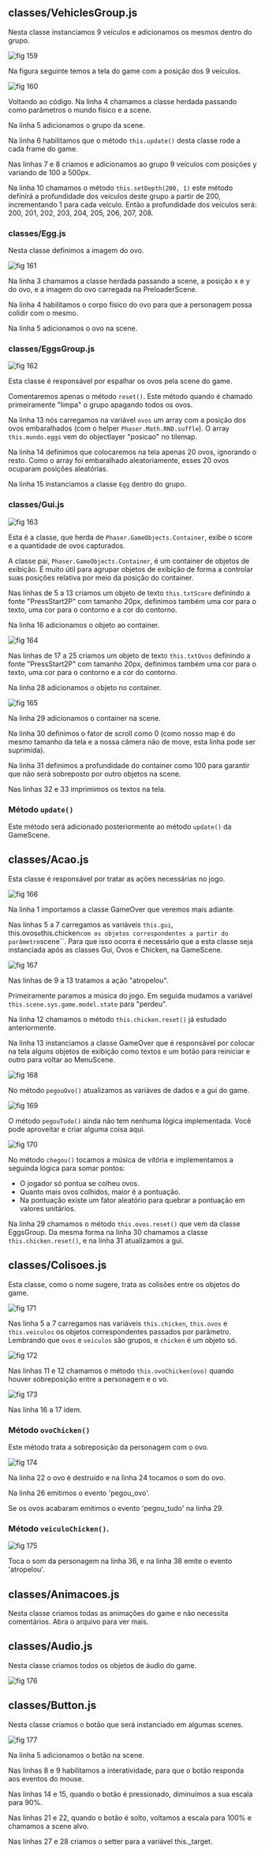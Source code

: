 ## classes/VehiclesGroup.js

Nesta classe instanciamos 9 veículos e adicionamos os mesmos dentro do grupo.

![fig 159](resources/img/fig159.png)

Na figura seguinte temos a tela do game com a posição dos 9 veículos.

![fig 160](resources/img/fig160.png)

Voltando ao código. Na linha 4 chamamos a classe herdada passando como parâmetros o mundo físico e a scene.

Na linha 5 adicionamos o grupo da scene.

Na linha 6 habilitamos que o método ``this.update()`` desta classe rode a cada frame do game.

Nas linhas 7 e 8 criamos e adicionamos ao grupo 9 veículos com posições y variando de 100 a 500px.

Na linha 10 chamamos o método ``this.setDepth(200, 1)`` este método definirá a profundidade dos veículos deste grupo a partir de 200, incrementando 1 para cada veículo. Então a profundidade dos veículos será: 200, 201, 202, 203, 204, 205, 206, 207, 208.

### classes/Egg.js

Nesta classe definimos a imagem do ovo.

![fig 161](resources/img/fig161.png)

Na linha 3 chamamos a classe herdada passando a scene, a posição x e y do ovo, e a imagem do ovo carregada na PreloaderScene.

Na linha 4 habilitamos o corpo físico do ovo para que a personagem possa colidir com o mesmo.

Na linha 5 adicionamos o ovo na scene.

### classes/EggsGroup.js

![fig 162](resources/img/fig162.png)

Esta classe é responsável por espalhar os ovos pela scene do game.

Comentaremos apenas o método ``reset()``. Este método quando é chamado primeiramente "limpa" o grupo apagando todos os ovos.

Na linha 13 nós carregamos na variável ``ovos`` um array com a posição dos ovos embaralhados (com o helper ``Phaser.Math.RND.suffle``). O array ``this.mundo.eggs`` vem do objectlayer "posicao" no tilemap.

Na linha 14 definimos que colocaremos na tela apenas 20 ovos, ignorando o resto. Como o array foi embaralhado aleatoriamente, esses 20 ovos ocuparam posições aleatórias.

Na linha 15 instanciamos a classe ``Egg`` dentro do grupo.

### classes/Gui.js

![fig 163](resources/img/fig163.png)

Esta é a classe, que herda de ``Phaser.GameObjects.Container``, exibe o score e a quantidade de ovos capturados.

A classe pai, ``Phaser.GameObjects.Container``, é um container de objetos de exibição. É muito útil para agrupar objetos de exibição de forma a controlar suas posições relativa por meio da posição do container.

Nas linhas de 5 a 13 criamos um objeto de texto ``this.txtScore`` definindo a fonte "PressStart2P" com tamanho 20px, definimos também uma cor para o texto, uma cor para o contorno e a cor do contorno.

Na linha 16 adicionamos o objeto ao container.

![fig 164](resources/img/fig164.png)

 Nas linhas de 17 a 25 criamos um objeto de texto ``this.txtOvos`` definindo a fonte "PressStart2P" com tamanho 20px, definimos também uma cor para o texto, uma cor para o contorno e a cor do contorno.

 Na linha 28 adicionamos o objeto no container.

 ![fig 165](resources/img/fig165.png)

 Na linha 29 adicionamos o container na scene.

 Na linha 30 definimos o fator de scroll como 0 (como nosso map é do mesmo tamanho da tela e a nossa câmera não de move, esta linha pode ser suprimida).

 Na linha 31 definimos a profundidade do container como 100 para garantir que não será sobreposto por outro objetos na scene.

 Nas linhas 32 e 33 imprimimos os textos na tela.

 ### Método ``update()``

 Este método será adicionado posteriormente ao método ``update()`` da GameScene.

 ## classes/Acao.js

 Esta classe é responsável por tratar as ações necessárias no jogo.

 ![fig 166](resources/img/fig166.png)

 Na linha 1 importamos a classe GameOver que veremos mais adiante.

 Nas linhas 5 a 7 carregamos as variáveis ``this.gui``, this.ovos`` e ``this.chicken`` com os objetos correspondentes a partir do parâmetro ``scene``. Para que isso ocorra é necessário que a esta classe seja instanciada após as classes Gui, Ovos e Chicken, na GameScene.

 ![fig 167](resources/img/fig167.png)

 Nas linhas de 9 a 13 tratamos a ação "atropelou".

 Primeiramente paramos a música do jogo. Em seguida mudamos a variável ``this.scene.sys.game.model.state`` para "perdeu".

 Na linha 12 chamamos o método ``this.chicken.reset()`` já estudado anteriormente.

 Na linha 13 instanciamos a classe GameOver que é responsável por colocar na tela alguns objetos de exibição como textos e um botão para reiniciar e outro para voltar ao MenuScene.

 ![fig 168](resources/img/fig168.png)

 No método ``pegouOvo()`` atualizamos as variáves de dados e a gui do game.

 ![fig 169](resources/img/fig169.png)

 O método ``pegouTudo()`` ainda não tem nenhuma lógica implementada. Você pode aproveitar e criar alguma coisa aqui.

 ![fig 170](resources/img/fig170.png)

No método ``chegou()`` tocamos a música de vitória e implementamos a seguinda lógica para somar pontos:
* O jogador só pontua se colheu ovos.
* Quanto mais ovos colhidos, maior é a pontuação.
* Na pontuação existe um fator aleatório para quebrar a pontuação em valores unitários.

Na linha 29 chamamos o método ``this.ovos.reset()`` que vem da classe EggsGroup. Da mesma forma na linha 30 chamamos a classe ``this.chicken.reset()``, e na linha 31 atualizamos a gui.

## classes/Colisoes.js

Esta classe, como o nome sugere, trata as colisões entre os objetos do game.

![fig 171](resources/img/fig171.png)

Nas linha 5 a 7 carregamos nas variáveis ``this.chicken``, ``this.ovos`` e ``this.veiculos`` os objetos correspondentes passados por parâmetro. Lembrando que ``ovos`` e ``veiculos`` são grupos, e ``chicken`` é um objeto só.

![fig 172](resources/img/fig172.png)

Nas linhas 11 e 12 chamamos o método ``this.ovoChicken(ovo)`` quando houver sobreposição entre a personagem e o vo.

![fig 173](resources/img/fig173.png)

Nas linha 16 a 17 idem.

### Método ``ovoChicken()``

Este método trata a sobreposição da personagem com o ovo.

![fig 174](resources/img/fig174.png)

Na linha 22 o ovo é destruído e na linha 24 tocamos o som do ovo.

Na linha 26 emitimos o evento 'pegou_ovo'.

Se os ovos acabaram emitimos o evento 'pegou_tudo' na linha 29.

### Método ``veiculoChicken()``.

![fig 175](resources/img/fig175.png)

Toca o som da personagem na linha 36, e na linha 38 emite o evento 'atropelou'.

## classes/Animacoes.js

Nesta classe criamos todas as animações do game e não necessita comentários. Abra o arquivo para ver mais.

## classes/Audio.js

Nesta classe criamos todos os objetos de áudio do game.

![fig 176](resources/img/fig176.png)

## classes/Button.js

Nesta classe criamos o botão que será instanciado em algumas scenes.

![fig 177](resources/img/fig177.png)

Na linha 5 adicionamos o botão na scene.

Nas linhas 8 e 9 habilitamos a interatividade, para que o botão responda aos eventos do mouse.

Nas linhas 14 e 15, quando o botão é pressionado, diminuímos a sua escala para 90%.

Nas linhas 21 e 22, quando o botão é solto, voltamos a escala para 100% e chamamos a scene alvo.

Nas linhas 27 e 28 criamos o setter para a variável this._target.

